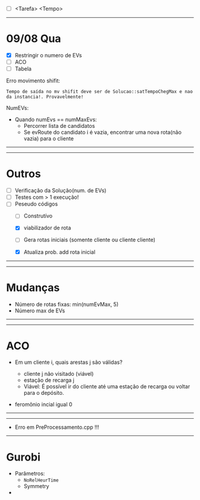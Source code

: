 
- [ ] \<Tarefa\> \<Tempo\>



***

# 09/08 Qua

- [x] Restringir o numero de EVs
- [ ] ACO
- [ ] Tabela

Erro movimento shifit: 

	Tempo de saída no mv shifit deve ser de Solucao::satTempoChegMax e nao da instancia!. Provavelmente!

NumEVs:

- Quando numEvs == numMaxEvs:
	- Percorrer lista de candidatos 
	- Se evRoute do candidato i é vazia, encontrar uma nova rota(não vazia) para o cliente

***

***

# Outros
- [ ] Verificação da Solução(num. de EVs)
- [ ] Testes com > 1 execução!
- [ ] Peseudo códigos 
	- [ ] Construtívo
	- [x] viabilizador de rota
	- [ ] Gera rotas iniciais (somente cliente ou cliente cliente)
	- [x] Atualiza prob. add rota inicial




***
***

# Mudanças

- Número de rotas fixas: min(numEvMax, 5)
- Número max de EVs


***
***

# ACO

- Em um cliente i, quais arestas j são válidas?
	- cliente j não visitado (viável)
	- estação de recarga j
	- Viável: É possível ir do cliente até uma estação de recarga ou voltar para o depósito.


- feromônio incial igual 0

***
***


- Erro em PreProcessamento.cpp !!!




























---

# Gurobi
- Parâmetros:
	- `NoRelHeurTime`
	- Symmetry
- 

